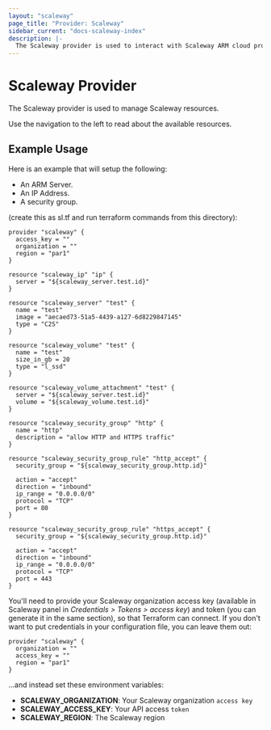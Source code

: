 ```yaml
---
layout: "scaleway"
page_title: "Provider: Scaleway"
sidebar_current: "docs-scaleway-index"
description: |-
  The Scaleway provider is used to interact with Scaleway ARM cloud provider.
---
```


# Scaleway Provider

The Scaleway provider is used to manage Scaleway resources.

Use the navigation to the left to read about the available resources.

## Example Usage

Here is an example that will setup the following:
+ An ARM Server.
+ An IP Address.
+ A security group.

(create this as sl.tf and run terraform commands from this directory):

```hcl
provider "scaleway" {
  access_key = ""
  organization = ""
  region = "par1"
}

resource "scaleway_ip" "ip" {
  server = "${scaleway_server.test.id}"
}

resource "scaleway_server" "test" {
  name = "test"
  image = "aecaed73-51a5-4439-a127-6d8229847145"
  type = "C2S"
}

resource "scaleway_volume" "test" {
  name = "test"
  size_in_gb = 20
  type = "l_ssd"
}

resource "scaleway_volume_attachment" "test" {
  server = "${scaleway_server.test.id}"
  volume = "${scaleway_volume.test.id}"
}

resource "scaleway_security_group" "http" {
  name = "http"
  description = "allow HTTP and HTTPS traffic"
}

resource "scaleway_security_group_rule" "http_accept" {
  security_group = "${scaleway_security_group.http.id}"

  action = "accept"
  direction = "inbound"
  ip_range = "0.0.0.0/0"
  protocol = "TCP"
  port = 80
}

resource "scaleway_security_group_rule" "https_accept" {
  security_group = "${scaleway_security_group.http.id}"

  action = "accept"
  direction = "inbound"
  ip_range = "0.0.0.0/0"
  protocol = "TCP"
  port = 443
}

```

You'll need to provide your Scaleway organization access key
(available in Scaleway panel in *Credentials > Tokens > access key*)
and token (you can generate it in the same section), so that Terraform can connect.
If you don't want to put credentials in your configuration file,
you can leave them out:

```
provider "scaleway" {
  organization = ""
  access_key = ""
  region = "par1"
}
```

...and instead set these environment variables:

- **SCALEWAY_ORGANIZATION**: Your Scaleway organization `access key`
- **SCALEWAY_ACCESS_KEY**: Your API access `token`
- **SCALEWAY_REGION**: The Scaleway region
